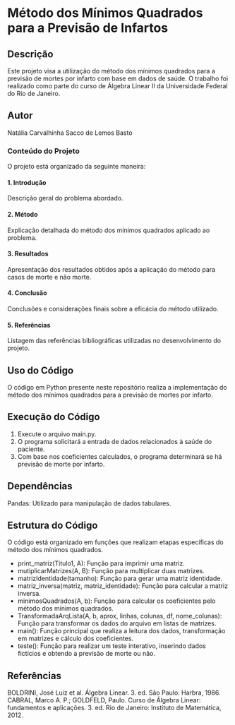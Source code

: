 # Método dos Mínimos Quadrados para a Previsão de Infartos  

## Descrição

Este projeto visa a utilização do método dos mínimos quadrados para a previsão de mortes por infarto com base em dados de saúde. O trabalho foi realizado como parte do curso de Álgebra Linear II da Universidade Federal do Rio de Janeiro.

## Autor

Natália Carvalhinha Sacco de Lemos Basto

### Conteúdo do Projeto

O projeto está organizado da seguinte maneira:

#### 1. Introdução

Descrição geral do problema abordado.

#### 2. Método

Explicação detalhada do método dos mínimos quadrados aplicado ao problema.

#### 3. Resultados

Apresentação dos resultados obtidos após a aplicação do método para casos de morte e não morte.

#### 4. Conclusão

Conclusões e considerações finais sobre a eficácia do método utilizado.

#### 5. Referências

Listagem das referências bibliográficas utilizadas no desenvolvimento do projeto.

## Uso do Código

O código em Python presente neste repositório realiza a implementação do método dos mínimos quadrados para a previsão de mortes por infarto.

## Execução do Código

1. Execute o arquivo main.py.
2. O programa solicitará a entrada de dados relacionados à saúde do paciente.
3. Com base nos coeficientes calculados, o programa determinará se há previsão de morte por infarto.

## Dependências

Pandas: Utilizado para manipulação de dados tabulares.

## Estrutura do Código

O código está organizado em funções que realizam etapas específicas do método dos mínimos quadrados.

- print_matriz(Titulo1, A): Função para imprimir uma matriz.
- mutiplicarMatrizes(A, B): Função para multiplicar duas matrizes.
- matrizIdentidade(tamanho): Função para gerar uma matriz identidade.
- matriz_inversa(matriz, matriz_identidade): Função para calcular a matriz inversa.
- minimosQuadrados(A, b): Função para calcular os coeficientes pelo método dos mínimos quadrados.
- TransformadaArqLista(A, b, aprox, linhas, colunas, df, nome_colunas): Função para transformar os dados do arquivo em listas de matrizes.
- main(): Função principal que realiza a leitura dos dados, transformação em matrizes e cálculo dos coeficientes.
- teste(): Função para realizar um teste interativo, inserindo dados fictícios e obtendo a previsão de morte ou não.

## Referências

BOLDRINI, José Luiz et al. Álgebra Linear. 3. ed. São Paulo: Harbra, 1986.
CABRAL, Marco A. P.; GOLDFELD, Paulo. Curso de Álgebra Linear: fundamentos e aplicações. 3. ed. Rio de Janeiro: Instituto de Matemática, 2012.
